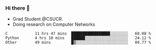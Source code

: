 ### Hi there 👋
- Grad Student @CSUCR. 
- Doing research on Computer Networks
<!--START_SECTION:waka-->

```text
C            11 hrs 47 mins  █████████████████░░░░░░░░   68.08 %
Python       4 hrs 10 mins   ██████░░░░░░░░░░░░░░░░░░░   24.12 %
Other        49 mins         █▒░░░░░░░░░░░░░░░░░░░░░░░   04.77 %
```

<!--END_SECTION:waka-->
<!--
**jluo117/jluo117** is a ✨ _special_ ✨ repository because its `README.md` (this file) appears on your GitHub profile.

Here are some ideas to get you started:

- 🔭 I’m currently working on ...
- 🌱 I’m currently learning ...
- 👯 I’m looking to collaborate on ...
- 🤔 I’m looking for help with ...
- 💬 Ask me about ...
- 📫 How to reach me: ...
- 😄 Pronouns: ...
- ⚡ Fun fact: ...
-->

